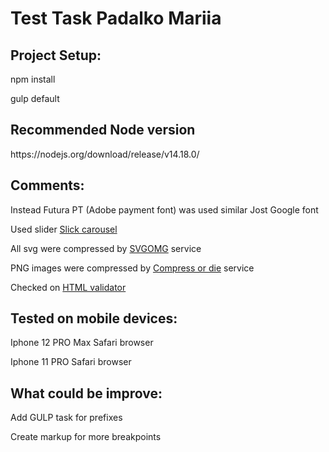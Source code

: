 <h1>Test Task Padalko Mariia</h1>

<h2>Project Setup:</h2>
<p>npm install</p>
<p>gulp default</p>
<h2>Recommended Node version</h2>
<p>https://nodejs.org/download/release/v14.18.0/</p>

<h2>Comments:</h2>
<p>Instead Futura PT (Adobe payment font) was used similar Jost Google font</p>
<p>Used slider  <a href="https://kenwheeler.github.io/slick/" target="_blank">Slick carousel</a></p>
<p>All svg were compressed by <a href="https://jakearchibald.github.io/svgomg/" target="_blank">SVGOMG</a> service</p>
<p>PNG images were compressed by <a href="https://compress-or-die.com/" target="_blank">Compress or die</a> service</p>
<p>Checked on  <a href="https://validator.w3.org/" target="_blank">HTML validator</a> </p>

<h2>Tested on mobile devices:</h2>
<p>Iphone 12 PRO Max Safari browser</p>
<p>Iphone 11 PRO Safari browser</p>

<h2>What could be improve:</h2>
<p>Add GULP task for prefixes</p>
<p>Create markup for more breakpoints</p>

